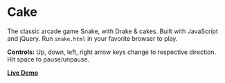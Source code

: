 # Cake

The classic arcade game Snake, with Drake & cakes.  Built with JavaScript and jQuery. Run `snake.html` in your favorite browser to play.

**Controls:** Up, down, left, right arrow keys change to respective direction.  Hit space to pause/unpause.

**[Live Demo](http://cake.charnuska.com)**

